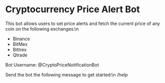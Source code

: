 # Cryptocurrency Price Alert Bot
This bot allows users to set price alerts and fetch the current price of any coin on the following exchanges:\n
* Binance
* BitMex
* Bittrex
* Qtrade

Bot Username: @CryptoPriceNotificationBot

Send the bot the following message to get started:\n
/help



